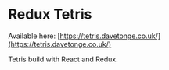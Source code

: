 # Redux Tetris

Available here: [https://tetris.davetonge.co.uk/](https://tetris.davetonge.co.uk/)

Tetris build with React and Redux.
